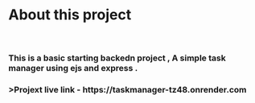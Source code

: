 <h1>About this project</h1>
<br>
<h3>This is a basic starting backedn project , A simple task manager using ejs and express .</h3>

<h3>>Projext live link - https://taskmanager-tz48.onrender.com</h3>
